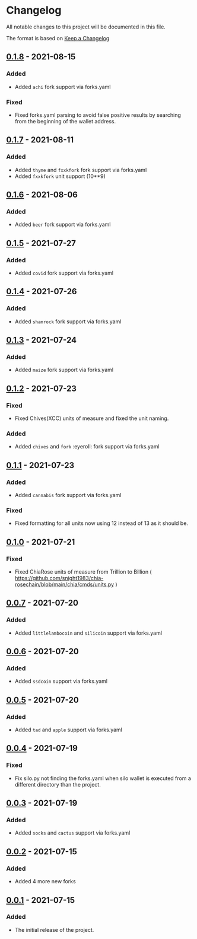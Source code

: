 # Changelog

All notable changes to this project will be documented in this file.

The format is based on [Keep a Changelog](https://keepachangelog.com/en/1.0.0/)


## [0.1.8] - 2021-08-15

### Added

- Added `achi` fork support via forks.yaml

### Fixed

- Fixed forks.yaml parsing to avoid false positive results by searching from the beginning of the wallet address.

## [0.1.7] - 2021-08-11

### Added

- Added `thyme` and `fxxkfork` fork support via forks.yaml
- Added `fxxkfork` unit support (10**9)

## [0.1.6] - 2021-08-06

### Added

- Added `beer` fork support via forks.yaml

## [0.1.5] - 2021-07-27

### Added

- Added `covid` fork support via forks.yaml

## [0.1.4] - 2021-07-26

### Added

- Added `shamrock` fork support via forks.yaml

## [0.1.3] - 2021-07-24

### Added

- Added `maize` fork support via forks.yaml

## [0.1.2] - 2021-07-23

### Fixed

- Fixed Chives(XCC) units of measure and fixed the unit naming.

### Added

- Added `chives` and `fork` :eyeroll: fork support via forks.yaml

## [0.1.1] - 2021-07-23

### Added

- Added `cannabis` fork support via forks.yaml

### Fixed

- Fixed formatting for all units now using 12 instead of 13 as it should be.

## [0.1.0] - 2021-07-21

### Fixed

- Fixed ChiaRose units of measure from Trillion to Billion ( https://github.com/snight1983/chia-rosechain/blob/main/chia/cmds/units.py )

## [0.0.7] - 2021-07-20

### Added

- Added `littlelambocoin` and `silicoin` support via forks.yaml

## [0.0.6] - 2021-07-20

### Added

- Added `ssdcoin` support via forks.yaml

## [0.0.5] - 2021-07-20

### Added

- Added `tad` and `apple` support via forks.yaml

## [0.0.4] - 2021-07-19

### Fixed

- Fix silo.py not finding the forks.yaml when silo wallet is executed from a different directory than the project.

## [0.0.3] - 2021-07-19

### Added

- Added `socks` and `cactus` support via forks.yaml

## [0.0.2] - 2021-07-15

### Added

- Added 4 more new forks

## [0.0.1] - 2021-07-15

### Added

- The initial release of the project.

[Unreleased]: https://github.com/scotopic/silo-wallet/releases/tag/v0.1.8...HEAD
[0.1.8]: https://github.com/scotopic/silo-wallet/releases/tag/v0.1.8
[0.1.7]: https://github.com/scotopic/silo-wallet/releases/tag/v0.1.7
[0.1.6]: https://github.com/scotopic/silo-wallet/releases/tag/v0.1.6
[0.1.5]: https://github.com/scotopic/silo-wallet/releases/tag/v0.1.5
[0.1.4]: https://github.com/scotopic/silo-wallet/releases/tag/v0.1.4
[0.1.3]: https://github.com/scotopic/silo-wallet/releases/tag/v0.1.3
[0.1.2]: https://github.com/scotopic/silo-wallet/releases/tag/v0.1.2
[0.1.1]: https://github.com/scotopic/silo-wallet/releases/tag/v0.1.1
[0.1.0]: https://github.com/scotopic/silo-wallet/releases/tag/v0.1.0
[0.0.7]: https://github.com/scotopic/silo-wallet/releases/tag/v0.0.7
[0.0.6]: https://github.com/scotopic/silo-wallet/releases/tag/v0.0.6
[0.0.5]: https://github.com/scotopic/silo-wallet/releases/tag/v0.0.5
[0.0.4]: https://github.com/scotopic/silo-wallet/releases/tag/v0.0.4
[0.0.3]: https://github.com/scotopic/silo-wallet/releases/tag/v0.0.3
[0.0.2]: https://github.com/scotopic/silo-wallet/releases/tag/v0.0.2
[0.0.1]: https://github.com/scotopic/silo-wallet/releases/tag/v0.0.1